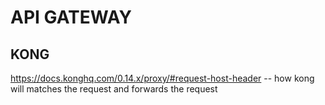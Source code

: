 # API GATEWAY

## KONG

https://docs.konghq.com/0.14.x/proxy/#request-host-header -- how kong will matches the request and forwards the request
